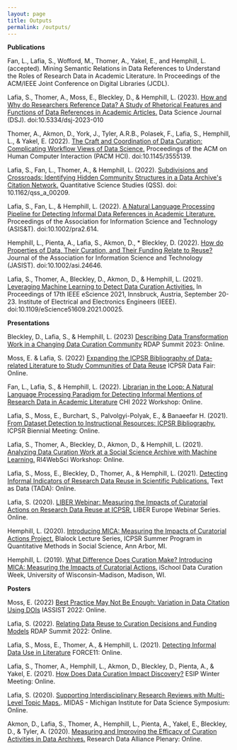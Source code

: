 ```yaml
---
layout: page
title: Outputs
permalink: /outputs/
---
```


**Publications**

Fan, L., Lafia, S., Wofford, M., Thomer, A., Yakel, E., and Hemphill, L. (accepted). Mining Semantic Relations in Data References to Understand the Roles of Research Data in Academic Literature. In Proceedings of the ACM/IEEE Joint Conference on Digital Libraries (JCDL).

Lafia, S., Thomer, A., Moss, E., Bleckley, D., & Hemphill, L. (2023). [How and Why do Researchers Reference Data? A Study of Rhetorical Features and Functions of Data References in Academic Articles.](https://doi.org/10.5334/dsj-2023-010) Data Science Journal (DSJ). doi:10.5334/dsj-2023-010

Thomer, A., Akmon, D., York, J., Tyler, A.R.B., Polasek, F., Lafia, S., Hemphill, L., & Yakel, E. (2022). [The Craft and Coordination of Data Curation: Complicating Workflow Views of Data Science.](https://doi.org/10.1145/3555139) Proceedings of the ACM on Human Computer Interaction (PACM HCI). doi:10.1145/3555139.

Lafia, S., Fan, L., Thomer, A., & Hemphill, L. (2022). [Subdivisions and Crossroads: Identifying Hidden Community Structures in a Data Archive's Citation Network.](https://doi.org/10.1162/qss_a_00209) Quantitative Science Studies (QSS). doi: 10.1162/qss_a_00209.

Lafia, S., Fan, L., & Hemphill, L. (2022). [A Natural Language Processing Pipeline for Detecting Informal Data References in Academic Literature.](https://doi.org/10.1002/pra2.614) Proceedings of the Association for Information Science and Technology (ASIS&T). doi:10.1002/pra2.614.

Hemphill, L., Pienta, A., Lafia, S., Akmon, D., * Bleckley, D. (2022). [How do Properties of Data, Their Curation, and Their Funding Relate to Reuse?](https://doi.org/10.1002/asi.24646) Journal of the Association for Information Science and Technology (JASIST). doi:10.1002/asi.24646.

Lafia, S., Thomer, A., Bleckley, D., Akmon, D., & Hemphill, L. (2021). [Leveraging Machine Learning to Detect Data Curation Activities.](https://doi.org/10.1109/eScience51609.2021.00025) In Proceedings of 17th IEEE eScience 2021, Innsbruck, Austria, September 20-23. Institute of Electrical and Electronics Engineers (IEEE). doi:10.1109/eScience51609.2021.00025.

**Presentations**

Bleckley, D., Lafia, S., & Hemphill, L. (2023) [Describing Data Transformation Work in a Changing Data Curation Community](https://docs.google.com/presentation/d/1pAA2nx3Rqx8QCPAPLN4iLPk0cXHAPNJTMS3Fe4h1uf0/edit?usp=drive_link) RDAP Summit 2023: Online.

Moss, E. & Lafia, S. (2022) [Expanding the ICPSR Bibliography of Data-related Literature to Study Communities of Data Reuse](https://docs.google.com/presentation/d/1xoEqAhrgi3MRmqwTyCrjgSFYEe6hti-uXUIKy0MQ2gM/edit?usp=sharing) ICPSR Data Fair: Online.

Fan, L., Lafia, S., & Hemphill, L. (2022). [Librarian in the Loop: A Natural Language Processing Paradigm for Detecting Informal Mentions of Research Data in Academic Literature](https://arxiv.org/pdf/2203.05112.pdf) CHI 2022 Workshop: Online.

Lafia, S., Moss, E., Burchart, S., Palvolgyi-Polyak, E., & Banaeefar H. (2021). [From Dataset Detection to Instructional Resources: ICPSR Bibliography.](https://www.icpsr.umich.edu/web/pages/membership/or/ormeet/index.html) ICPSR Biennial Meeting: Online.

Lafia, S., Thomer, A., Bleckley, D., Akmon, D., & Hemphill, L. (2021). [Analyzing Data Curation Work at a Social Science Archive with Machine Learning.](https://www.oerc.ox.ac.uk/events/websci21-workshop-on-research-infrastructure-for-web-science-ri4websci/) RI4WebSci Workshop: Online. 	

Lafia, S., Moss, E., Bleckley, D., Thomer, A., & Hemphill, L. (2021). [Detecting Informal Indicators of Research Data Reuse in Scientific Publications.](https://tada2021.org/wp-content/uploads/ninja-forms/4//TADA-poster-2021-Lafia.pdf) Text as Data (TADA): Online. 	

Lafia, S. (2020). [LIBER Webinar: Measuring the Impacts of Curatorial Actions on Research Data Reuse at ICPSR.](http://doi.org/10.5281/zenodo.4302283) LIBER Europe Webinar Series. Online.

Hemphill, L. (2020). [Introducing MICA: Measuring the Impacts of Curatorial Actions Project.](https://youtu.be/UsuruixX2PQ) Blalock Lecture Series, ICPSR Summer Program in Quantitative Methods in Social Science, Ann Arbor, MI.

Hemphill, L. (2019). [What Difference Does Curation Make? Introducing MICA: Measuring the Impacts of Curatorial Actions.](https://deepblue.lib.umich.edu/handle/2027.42/152342) iSchool Data Curation Week, University of Wisconsin-Madison, Madison, WI.

**Posters**

Moss, E. (2022) [Best Practice May Not Be Enough: Variation in Data Citation Using DOIs](https://docs.google.com/document/d/1wjw9DaLTel_N4mSVmkF2JEXHg2v2wv8wWaKdz38zv40/edit) IASSIST 2022: Online.

Lafia, S. (2022). [Relating Data Reuse to Curation Decisions and Funding Models](https://docs.google.com/presentation/d/1Wlcwl8-tVCeXkIn8MBGc2OwsA4nervgpbTNrWMbd2U8/edit?usp=sharing) RDAP Summit 2022: Online.

Lafia, S., Moss, E., Thomer, A., & Hemphill, L. (2021). [Detecting Informal Data Use in Literature](https://doi.org/10.5281/zenodo.5748381) FORCE11: Online.

Lafia, S.,  Thomer, A., Hemphill, L., Akmon, D., Bleckley, D., Pienta, A., & Yakel, E. (2021). [How Does Data Curation Impact Discovery?](https://doi.org/10.6084/m9.figshare.13607630.v1) ESIP Winter Meeting: Online.

Lafia, S. (2020). [Supporting Interdisciplinary Research Reviews with Multi-Level Topic Maps.](https://app.careerfairplus.com/um_mi/fair/3147/employer/257007). MIDAS - Michigan Institute for Data Science Symposium: Online.

Akmon, D., Lafia, S., Thomer, A., Hemphill, L., Pienta, A., Yakel, E., Bleckley, D., & Tyler, A. (2020). [Measuring and Improving the Efficacy of Curation Activities in Data Archives.](https://indd.adobe.com/view/ddd8f267-5eb2-4e32-991e-3bf726b955fa) Research Data Alliance Plenary: Online.

[jekyll-organization]: https://github.com/jekyll
